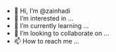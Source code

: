 - 👋 Hi, I’m @zainhadi
- 👀 I’m interested in ...
- 🌱 I’m currently learning ...
- 💞️ I’m looking to collaborate on ...
- 📫 How to reach me ...

<!---
zainhadi/zainhadi is a ✨ special ✨ repository because its `README.md` (this file) appears on your GitHub profile.
You can click the Preview link to take a look at your changes.
--->
